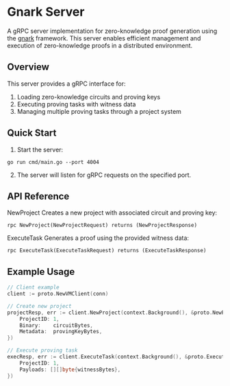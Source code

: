 # Gnark Server

A gRPC server implementation for zero-knowledge proof generation using the [gnark](https://github.com/ConsenSys/gnark) framework. This server enables efficient management and execution of zero-knowledge proofs in a distributed environment.

## Overview

This server provides a gRPC interface for:

1. Loading zero-knowledge circuits and proving keys
2. Executing proving tasks with witness data
3. Managing multiple proving tasks through a project system

## Quick Start
1. Start the server:
```
go run cmd/main.go --port 4004
```

2. The server will listen for gRPC requests on the specified port.
## API Reference
NewProject
Creates a new project with associated circuit and proving key:

```
rpc NewProject(NewProjectRequest) returns (NewProjectResponse)
```


ExecuteTask
Generates a proof using the provided witness data:

```
rpc ExecuteTask(ExecuteTaskRequest) returns (ExecuteTaskResponse)
```

## Example Usage
```go
// Client example
client := proto.NewVMClient(conn)

// Create new project
projectResp, err := client.NewProject(context.Background(), &proto.NewProjectRequest{
    ProjectID: 1,
    Binary:    circuitBytes,
    Metadata:  provingKeyBytes,
})

// Execute proving task
execResp, err := client.ExecuteTask(context.Background(), &proto.ExecuteTaskRequest{
    ProjectID: 1,
    Payloads: [][]byte{witnessBytes},
})
```